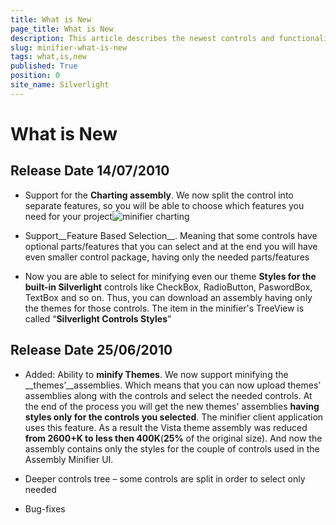 ```yaml
---
title: What is New
page_title: What is New
description: This article describes the newest controls and functionalities added to Telerik UI for {{ site.framework_name }} suite.
slug: minifier-what-is-new
tags: what,is,new
published: True
position: 0
site_name: Silverlight
---
```


# What is New



## Release Date 14/07/2010

* Support for the __Charting assembly__. We now split the control into separate features, so you will be able to choose which features you need for your project![minifier charting](images/minifier_charting.png)

* Support__Feature Based Selection__. Meaning that some controls have optional parts/features that you can select and at the end you will have even smaller control package, having only the needed parts/features

* Now you are able to select for minifying even our theme __Styles for the built-in Silverlight__ controls like CheckBox, RadioButton, PaswordBox, TextBox and so on. Thus, you can download an assembly having only the themes for those controls. The item in the minifier's TreeView is called “__Silverlight Controls Styles__”

## Release Date 25/06/2010  

* Added: Ability to __minify Themes__. We now support minifying the __themes’__assemblies. Which means that you can now upload themes’ assemblies along with the controls and select the needed controls. At the end of the process you will get the new themes' assemblies __having styles only for the controls you selected__. The minifier client application uses this feature. As a result the Vista theme assembly was reduced __from 2600+K to less then 400K__(__25%__ of the original size). And now the assembly contains only the styles for the couple of controls used in the Assembly Minifier UI. 

* Deeper controls tree – some controls are split in order to select only needed

* Bug-fixes
